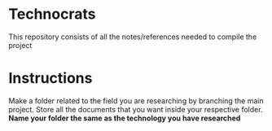 # Technocrats
This repository consists of all the notes/references needed to compile the project

# Instructions
Make a folder related to the field you are researching by branching the main project.
Store all the documents that you want inside your respective folder.
**Name your folder the same as the technology you have researched** 
